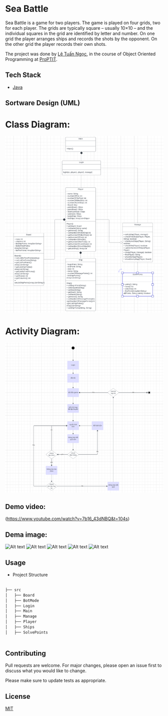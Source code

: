 # Sea Battle

Sea Battle is a game for two players. The game is played on four grids, two for each player. The grids are typically square – usually 10×10 – and the individual squares in the grid are identified by letter and number. On one grid the player arranges ships and records the shots by the opponent. On the other grid the player records their own shots.

The project was done by [Lê Tuấn Ngọc](https://github.com/0sym1), in the course of Object Oriented Programming at [ProPTIT](https://proptit.com/).


## Tech Stack

- [Java](https://www.java.com/en/) 


## Sortware Design (UML)

# Class Diagram:
![Alt text](<Class Diagram.png>)

# Activity Diagram:
![Alt text](<Activity Diagram.png>)

## Demo video:
(https://www.youtube.com/watch?v=7b16_43dNBQ&t=104s)

## Dema image:
![Alt text](<Screenshot (99).png>)
![Alt text](<Screenshot (100).png>)
![Alt text](<Screenshot (102).png>)
![Alt text](<Screenshot (103).png>)
![Alt text](<Screenshot (105).png>)

## Usage

- Project Structure

```bash

├── src
│   ├── Board
│   ├── BotMode
│   ├── Login
│   ├── Main
│   ├── Manage
│   ├── Player
│   ├── Ships
│   ├── SolvePoints
  


```

## Contributing

Pull requests are welcome. For major changes, please open an issue first
to discuss what you would like to change.

Please make sure to update tests as appropriate.

## License

[MIT](https://choosealicense.com/licenses/mit/)